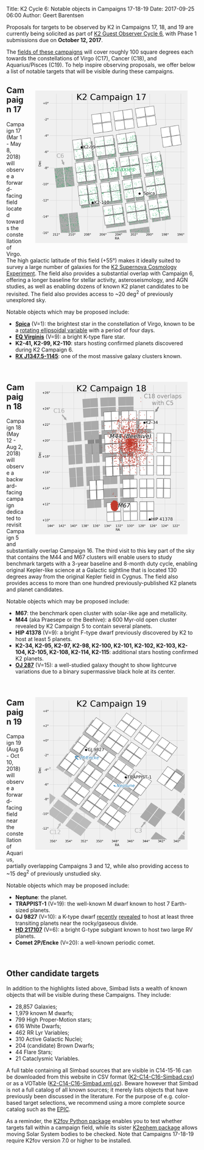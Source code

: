 Title: K2 Cycle 6: Notable objects in Campaigns 17-18-19
Date: 2017-09-25 06:00
Author: Geert Barentsen

Proposals for targets to be observed by K2 in Campaigns 17, 18, and 19
are currently being solicited as part of [K2 Guest Observer Cycle 6](k2-proposing-targets.html),
with Phase 1 submissions due on **October 12, 2017**.

The [fields of these campaigns](k2-fields.html) 
will cover roughly 100 square degrees each towards the
constellations of Virgo (C17), Cancer (C18), and Aquarius/Pisces (C19).
To help inspire observing proposals,
we offer below a list of notable targets that will be visible
during these campaigns.


<div style="max-width: 400px; float:right; padding:2em;">
<a href="images/k2/k2-c17-field.png">
<img alt="Figure: position of field 17." class="img-responsive" src="images/k2/k2-c17-field.png"/></a>
</div>

## Campaign 17

Campaign 17 (Mar 1 - May 8, 2018) will observe a forward-facing field
located towards the constellation of Virgo.
The high galactic latitude of this field (+55°) makes it ideally suited
to survey a large number of galaxies for the [K2 Supernova Cosmology Experiment](supernova-experiment).
The field also provides a substantial overlap with Campaign 6,
offering a longer baseline for stellar activity, asteroseismology, and AGN studies,
as well as enabling dozens of known K2 planet candidates to be revisited.
The field also provides access to ~20 deg<sup>2</sup> of previously unexplored sky.

Notable objects which may be proposed include:

* **[Spica](https://en.wikipedia.org/wiki/Spica)** (V=1): the brightest star in the constellation of Virgo, known to be a [rotating ellipsoidal variable](https://en.wikipedia.org/wiki/Rotating_ellipsoidal_variable) with a period of four days.
* **[EQ Virginis](https://en.wikipedia.org/wiki/EQ_Virginis)** (V=9): a bright K-type flare star.
* **K2-41, K2-99, K2-110**: stars hosting confirmed planets discovered during K2 Campaign 6.
* **[RX J1347.5-1145](https://en.wikipedia.org/wiki/RX_J1347.5-1145)**: one of the most massive galaxy clusters known.

<br style="clear: both;">

<div style="max-width: 400px; float:right; padding:2em;">
<a href="images/k2/k2-c18-field.png">
<img alt="Figure: position of field 18 relative to fields 5 and 16." class="img-responsive" src="images/k2/k2-c18-field.png"/></a>
</div>

## Campaign 18 

Campaign 18 (May 12 - Aug 2, 2018) will observe a backward-facing campaign dedicated to revisit Campaign 5 and substantially overlap Campaign 16.
The third visit to this key part of the sky that contains the M44 and M67 
clusters will enable users to study benchmark targets with a 3-year baseline and 8-month duty cycle, enabling original Kepler-like science
at a Galactic sightline that is located 130 degrees away from the original Kepler field in Cygnus.
The field also provides access to more than one hundred previously-published K2 planets and planet candidates.

Notable objects which may be proposed include:

* **M67**: the benchmark open cluster with solar-like age and metallicity.
* **M44** (aka Praesepe or the Beehive): a 600 Myr-old open cluster revealed by K2 Campaign 5 to contain several planets.
* **HIP 41378** (V=9): a bright F-type dwarf previously discovered by K2 to host at least 5 planets.
* **K2-34, K2-95, K2-97, K2-98, K2-100, K2-101, K2-102, K2-103, K2-104, K2-105, K2-108, K2-114, K2-115**: additional stars hosting confirmed K2 planets.
* **[OJ 287](https://en.wikipedia.org/wiki/OJ_287)** (V=15): a well-studied galaxy thought to show lightcurve variations due to a binary supermassive black hole at its center.


<br style="clear: both;">

<div style="max-width: 400px; float:right; padding:2em;">
<a href="images/k2/k2-c19-field.png">
<img alt="Figure: position of field 19 relative to fields 12 and 3." class="img-responsive" src="images/k2/k2-c19-field.png"/></a>
</div>


## Campaign 19


Campaign 19 (Aug 6 - Oct 10, 2018) will observe a forward-facing field near the constellation of Aquarius, partially overlapping Campaigns 3 and 12,
while also providing access to ~15 deg<sup>2</sup> of previously unstudied sky.

Notable objects which may be proposed include:

* **Neptune**: the planet.
* **TRAPPIST-1** (V=19): the well-known M dwarf known to host 7 Earth-sized planets.
* **GJ 9827** (V=10): a K-type dwarf [recently](https://arxiv.org/abs/1709.01527) [revealed](https://arxiv.org/abs/1709.01957) to host at least three transiting planets near the rocky/gaseous divide.
* **[HD 217107](https://en.wikipedia.org/wiki/HD_217107)** (V=6): a bright G-type subgiant known to host two large RV planets.
* **Comet 2P/Encke** (V=20): a well-known periodic comet.


<br style="clear: both;">

## Other candidate targets

In addition to the highlights listed above, Simbad lists a wealth of known objects that will be visible during these Campaigns. They include:

* 28,857 Galaxies;
* 1,979 known M dwarfs;
* 799 High Proper-Motion stars;
* 616 White Dwarfs;
* 462 RR Lyr Variables;
* 310 Active Galactic Nuclei;
* 204 (candidate) Brown Dwarfs;
* 44 Flare Stars;
* 21 Cataclysmic Variables.

A full table containing all Simbad sources that are visible in C14-15-16
can be downloaded from this website in CSV format ([K2-C14-C16-Simbad.csv](https://raw.githubusercontent.com/KeplerGO/K2FootprintFiles/master/simbad/K2-C17-C19-Simbad.csv)) or as a VOTable ([K2-C14-C16-Simbad.xml.gz](https://github.com/KeplerGO/K2FootprintFiles/raw/master/simbad/K2-C17-C19-Simbad.xml.gz)). Beware however that Simbad is not a full catalog of all known sources; it merely lists objects that have previously been discussed in the literature.
For the purpose of e.g. color-based target selections,
we recommend using a more complete source catalog such as the [EPIC](https://archive.stsci.edu/k2/epic/search.php).

As a reminder, the [K2fov Python package](software.html#k2fov) enables you to test whether targets fall within a campaign field,
while its sister [K2ephem package](software.html#k2ephem)
allows moving Solar System bodies to be checked.
Note that Campaigns 17-18-19 require K2fov version 7.0 or higher to be installed.

